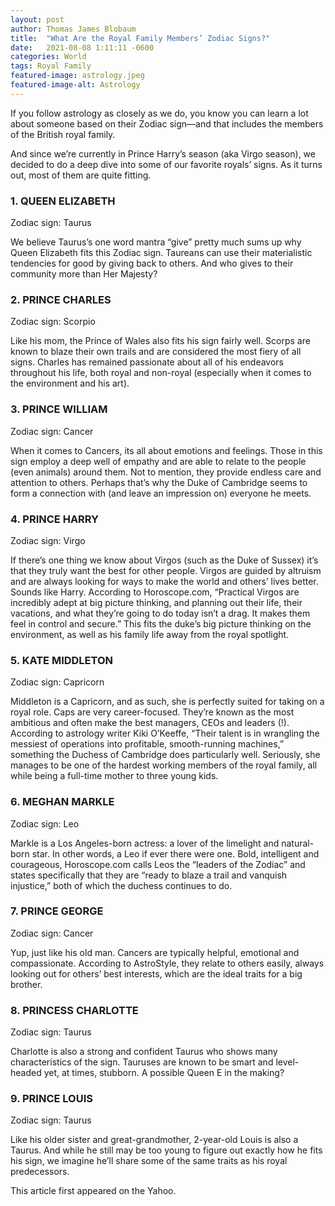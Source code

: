 ```yaml
---
layout: post 
author: Thomas James Blobaum 
title:  "What Are the Royal Family Members’ Zodiac Signs?"
date:   2021-08-08 1:11:11 -0600
categories: World
tags: Royal Family
featured-image: astrology.jpeg
featured-image-alt: Astrology
---
```

If you follow astrology as closely as we do, you know you can learn a lot about someone based on their Zodiac sign—and that includes the members of the British royal family.

And since we’re currently in Prince Harry’s season (aka Virgo season), we decided to do a deep dive into some of our favorite royals’ signs. As it turns out, most of them are quite fitting.

### 1. QUEEN ELIZABETH
Zodiac sign: Taurus

We believe Taurus’s one word mantra “give” pretty much sums up why Queen Elizabeth fits this Zodiac sign. Taureans can use their materialistic tendencies for good by giving back to others. And who gives to their community more than Her Majesty?

### 2. PRINCE CHARLES
Zodiac sign: Scorpio

Like his mom, the Prince of Wales also fits his sign fairly well. Scorps are known to blaze their own trails and are considered the most fiery of all signs. Charles has remained passionate about all of his endeavors throughout his life, both royal and non-royal (especially when it comes to the environment and his art).

### 3. PRINCE WILLIAM
Zodiac sign: Cancer

When it comes to Cancers, its all about emotions and feelings. Those in this sign employ a deep well of empathy and are able to relate to the people (even animals) around them. Not to mention, they provide endless care and attention to others. Perhaps that’s why the Duke of Cambridge seems to form a connection with (and leave an impression on) everyone he meets.

### 4. PRINCE HARRY
Zodiac sign: Virgo

If there’s one thing we know about Virgos (such as the Duke of Sussex) it’s that they truly want the best for other people. Virgos are guided by altruism and are always looking for ways to make the world and others’ lives better. Sounds like Harry. According to Horoscope.com, “Practical Virgos are incredibly adept at big picture thinking, and planning out their life, their vacations, and what they’re going to do today isn’t a drag. It makes them feel in control and secure.” This fits the duke’s big picture thinking on the environment, as well as his family life away from the royal spotlight.

### 5. KATE MIDDLETON
Zodiac sign: Capricorn

Middleton is a Capricorn, and as such, she is perfectly suited for taking on a royal role. Caps are very career-focused. They’re known as the most ambitious and often make the best managers, CEOs and leaders (!). According to astrology writer Kiki O’Keeffe, “Their talent is in wrangling the messiest of operations into profitable, smooth-running machines,” something the Duchess of Cambridge does particularly well. Seriously, she manages to be one of the hardest working members of the royal family, all while being a full-time mother to three young kids.

### 6. MEGHAN MARKLE
Zodiac sign: Leo

Markle is a Los Angeles-born actress: a lover of the limelight and natural-born star. In other words, a Leo if ever there were one. Bold, intelligent and courageous, Horoscope.com calls Leos the “leaders of the Zodiac” and states specifically that they are “ready to blaze a trail and vanquish injustice,” both of which the duchess continues to do.

### 7. PRINCE GEORGE
Zodiac sign: Cancer

Yup, just like his old man. Cancers are typically helpful, emotional and compassionate. According to AstroStyle, they relate to others easily, always looking out for others’ best interests, which are the ideal traits for a big brother.

### 8. PRINCESS CHARLOTTE
Zodiac sign: Taurus

Charlotte is also a strong and confident Taurus who shows many characteristics of the sign. Tauruses are known to be smart and level-headed yet, at times, stubborn. A possible Queen E in the making?

### 9. PRINCE LOUIS
Zodiac sign: Taurus

Like his older sister and great-grandmother, 2-year-old Louis is also a Taurus. And while he still may be too young to figure out exactly how he fits his sign, we imagine he’ll share some of the same traits as his royal predecessors.

This article first appeared on the Yahoo.  

<a href="https://www.yahoo.com/video/royal-family-members-zodiac-signs-173500891.html" data-iframely-url></a>
